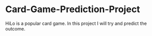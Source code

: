 # Card-Game-Prediction-Project
HiLo is a popular card game. In this project I will try and predict the outcome.
